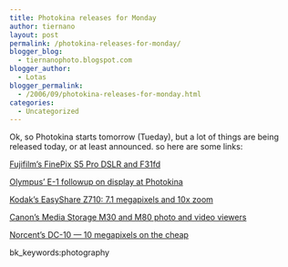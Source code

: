```yaml
---
title: Photokina releases for Monday
author: tiernano
layout: post
permalink: /photokina-releases-for-monday/
blogger_blog:
  - tiernanophoto.blogspot.com
blogger_author:
  - Lotas
blogger_permalink:
  - /2006/09/photokina-releases-for-monday.html
categories:
  - Uncategorized
---
```

Ok, so Photokina starts tomorrow (Tueday), but a lot of things are being released today, or at least announced. so here are some links:

[Fujifilm&#8217;s FinePix S5 Pro DSLR and F31fd][1]

[Olympus&#8217; E-1 followup on display at Photokina][2]

[Kodak&#8217;s EasyShare Z710: 7.1 megapixels and 10x zoom][3]

[Canon&#8217;s Media Storage M30 and M80 photo and video viewers][4]

[Norcent&#8217;s DC-10 &#8212; 10 megapixels on the cheap][5]

bk_keywords:photography

 [1]: http://digitalcameras.engadget.com/2006/09/25/fujifilms-finepix-s5-pro-dslr-and-f31fd/
 [2]: http://digitalcameras.engadget.com/2006/09/25/olympus-e-1-followup-on-display-at-photokina/
 [3]: http://digitalcameras.engadget.com/2006/09/25/kodaks-easyshare-z710-7-1-megapixels-and-10x-zoom/
 [4]: http://digitalcameras.engadget.com/2006/09/25/canons-media-storage-m30-and-m80-photo-and-video-viewers/
 [5]: http://digitalcameras.engadget.com/2006/09/25/norcents-dc-10-10-megapixels-on-the-cheap/